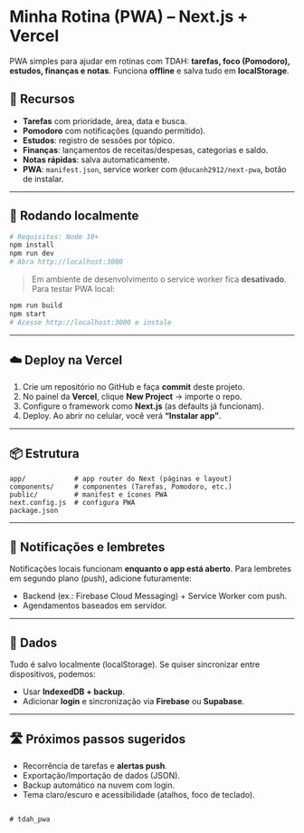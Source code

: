 
# Minha Rotina (PWA) – Next.js + Vercel

PWA simples para ajudar em rotinas com TDAH: **tarefas, foco (Pomodoro), estudos, finanças e notas**. Funciona **offline** e salva tudo em **localStorage**.

## 🧰 Recursos
- **Tarefas** com prioridade, área, data e busca.
- **Pomodoro** com notificações (quando permitido).
- **Estudos**: registro de sessões por tópico.
- **Finanças**: lançamentos de receitas/despesas, categorias e saldo.
- **Notas rápidas**: salva automaticamente.
- **PWA**: `manifest.json`, service worker com `@ducanh2912/next-pwa`, botão de instalar.

---

## 🚀 Rodando localmente

```bash
# Requisitos: Node 18+
npm install
npm run dev
# Abra http://localhost:3000
```

> Em ambiente de desenvolvimento o service worker fica **desativado**. Para testar PWA local:
```bash
npm run build
npm start
# Acesse http://localhost:3000 e instale
```

---

## ☁️ Deploy na Vercel
1. Crie um repositório no GitHub e faça **commit** deste projeto.
2. No painel da **Vercel**, clique **New Project** → importe o repo.
3. Configure o framework como **Next.js** (as defaults já funcionam).
4. Deploy. Ao abrir no celular, você verá **“Instalar app”**.

---

## 📦 Estrutura
```
app/            # app router do Next (páginas e layout)
components/     # componentes (Tarefas, Pomodoro, etc.)
public/         # manifest e ícones PWA
next.config.js  # configura PWA
package.json
```

---

## 🔔 Notificações e lembretes
Notificações locais funcionam **enquanto o app está aberto**. Para lembretes em segundo plano (push), adicione futuramente:
- Backend (ex.: Firebase Cloud Messaging) + Service Worker com push.
- Agendamentos baseados em servidor.

---

## 🔐 Dados
Tudo é salvo localmente (localStorage). Se quiser sincronizar entre dispositivos, podemos:
- Usar **IndexedDB + backup**.
- Adicionar **login** e sincronização via **Firebase** ou **Supabase**.

---

## 🛣️ Próximos passos sugeridos
- Recorrência de tarefas e **alertas push**.
- Exportação/Importação de dados (JSON).
- Backup automático na nuvem com login.
- Tema claro/escuro e acessibilidade (atalhos, foco de teclado).
```

#   t d a h _ p w a  
 